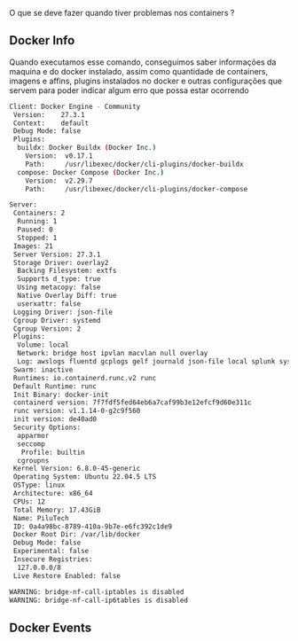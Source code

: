  O que se deve fazer quando tiver problemas nos containers ? 


## Docker Info 
Quando executamos esse comando, conseguimos saber informações da maquina e do docker instalado, assim como quantidade de containers, imagens e affins, plugins instalados no docker e outras configurações que servem para poder indicar algum erro que possa estar ocorrendo

```bash
Client: Docker Engine - Community
 Version:    27.3.1
 Context:    default
 Debug Mode: false
 Plugins:
  buildx: Docker Buildx (Docker Inc.)
    Version:  v0.17.1
    Path:     /usr/libexec/docker/cli-plugins/docker-buildx
  compose: Docker Compose (Docker Inc.)
    Version:  v2.29.7
    Path:     /usr/libexec/docker/cli-plugins/docker-compose

Server:
 Containers: 2
  Running: 1
  Paused: 0
  Stopped: 1
 Images: 21
 Server Version: 27.3.1
 Storage Driver: overlay2
  Backing Filesystem: extfs
  Supports d_type: true
  Using metacopy: false
  Native Overlay Diff: true
  userxattr: false
 Logging Driver: json-file
 Cgroup Driver: systemd
 Cgroup Version: 2
 Plugins:
  Volume: local
  Network: bridge host ipvlan macvlan null overlay
  Log: awslogs fluentd gcplogs gelf journald json-file local splunk syslog
 Swarm: inactive
 Runtimes: io.containerd.runc.v2 runc
 Default Runtime: runc
 Init Binary: docker-init
 containerd version: 7f7fdf5fed64eb6a7caf99b3e12efcf9d60e311c
 runc version: v1.1.14-0-g2c9f560
 init version: de40ad0
 Security Options:
  apparmor
  seccomp
   Profile: builtin
  cgroupns
 Kernel Version: 6.8.0-45-generic
 Operating System: Ubuntu 22.04.5 LTS
 OSType: linux
 Architecture: x86_64
 CPUs: 12
 Total Memory: 17.43GiB
 Name: PiluTech
 ID: 0a4a98bc-8789-410a-9b7e-e6fc392c1de9
 Docker Root Dir: /var/lib/docker
 Debug Mode: false
 Experimental: false
 Insecure Registries:
  127.0.0.0/8
 Live Restore Enabled: false

WARNING: bridge-nf-call-iptables is disabled
WARNING: bridge-nf-call-ip6tables is disabled
```

## Docker Events


